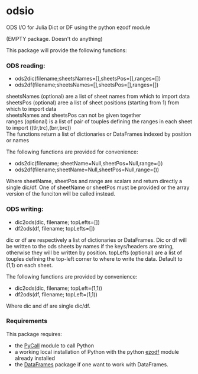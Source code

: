 # odsio
ODS I/O for Julia Dict or DF using the python ezodf module 

(EMPTY package. Doesn't do anything)

This package will provide the following functions:

### ODS reading:
- ods2dic(filename;sheetsNames=[],sheetsPos=[],ranges=[])
- ods2df(filename;sheetsNames=[],sheetsPos=[],ranges=[])

sheetsNames (optional) are a list of sheet names from which to import data  
sheetsPos (optional) aree a list of sheet positions (starting from 1) from which to import data  
sheetsNames and sheetsPos can not be given together  
ranges (optional) is a list of pair of touples defining the ranges in each sheet to import ((tlr,trc),(brr,brc))  
The functions return a list of dictionaries or DataFrames indexed by position or names

The following functions are provided for convenience:
- ods2dic(filename; sheetName=Null,sheetPos=Null,range=())
- ods2df(filename;sheetName=Null,sheetPos=Null,range=())

Where sheetName, sheetPos and range are scalars and return directly a single dic/df. One of sheetName or sheetPos must be provided or the array version of the funciton will be called instead.

### ODS writing:
- dic2ods(dic, filename; topLefts=[])
- df2ods(df, filename; topLefts=[])

dic or df are respectively a list of dictionaries or DataFrames. Dic or df will be written to the ods sheets by names if the keys/headers are string, otherwise they will be written by position.
topLefts (optional) are a list of touples defining the top-left corner to where to write the data. Default to (1,1) on each sheet.  


The following functions are provided by convenience:
- dic2ods(dic, filename; topLeft=(1,1))
- df2ods(df, filename; topLeft=(1,1))

Where dic and df are single dic/df. 

### Requirements

This package requires:
- the [PyCall](https://github.com/JuliaPy/PyCall.jl) module to call Python
- a working local installation of Python with the python [ezodf](https://github.com/T0ha/ezodf) module already installed
- the [DataFrames](https://github.com/JuliaStats/DataFrames.jl) package if one want to work with DataFrames.


